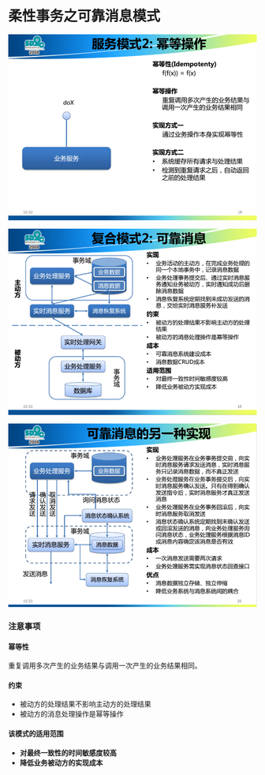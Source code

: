 柔性事务之可靠消息模式
====================================================================

![服务模式2：幂等操作](img/p4.png)

![复合模式2：可靠消息](img/p5.png)

![可靠消息的另一种实现](img/p6.png)

### 注意事项
#### 幂等性
重复调用多次产生的业务结果与调用一次产生的业务结果相同。

#### 约束
+ 被动方的处理结果不影响主动方的处理结果
+ 被动方的消息处理操作是幂等操作

#### 该模式的适用范围
+ **对最终一致性的时间敏感度较高**
+ **降低业务被动方的实现成本**